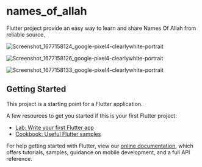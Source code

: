 # names_of_allah

Flutter project provide an easy way to learn and share Names Of Allah from reliable source.

![Screenshot_1677158124_google-pixel4-clearlywhite-portrait](https://user-images.githubusercontent.com/81860602/220918266-b6f79672-3be7-4924-b368-9be6bf044288.png)

![Screenshot_1677158126_google-pixel4-clearlywhite-portrait](https://user-images.githubusercontent.com/81860602/220918317-3c34620f-cf9f-442b-842a-57cac9b1e04c.png)

![Screenshot_1677158133_google-pixel4-clearlywhite-portrait](https://user-images.githubusercontent.com/81860602/220918362-e58b4df4-827c-4432-9637-c86a8ae17ba6.png)

## Getting Started

This project is a starting point for a Flutter application.

A few resources to get you started if this is your first Flutter project:

- [Lab: Write your first Flutter app](https://flutter.dev/docs/get-started/codelab)
- [Cookbook: Useful Flutter samples](https://flutter.dev/docs/cookbook)

For help getting started with Flutter, view our
[online documentation](https://flutter.dev/docs), which offers tutorials,
samples, guidance on mobile development, and a full API reference.
